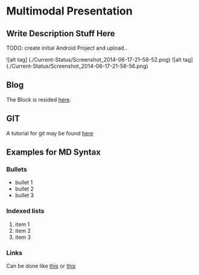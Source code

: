 # Multimodal Presentation


## Write Description Stuff Here
TODO: create initial Android Project and upload..

![alt tag] (./Current-Status/Screenshot_2014-06-17-21-58-52.png)
![alt tag] (./Current-Status/Screenshot_2014-06-17-21-58-56.png)

## Blog
The Block is resided [here](http://multimodalpresentation.wordpress.com/). 

## GIT
A tutorial for git may be found [here](https://www.atlassian.com/de/git/tutorial/git-basics)

## Examples for MD Syntax
### Bullets

 * bullet 1 
 * bullet 2
 * bullet 3

### Indexed lists

 1. item 1
 2. item 2 
 3. item 3

### Links
Can be done like [this](http://multimodalpresentation.wordpress.com/) or [this][1]

[1]: http://multimodalpresentation.wordpress.com/
